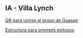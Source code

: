 ## IA - Villa Lynch

[QR para unirse al grupo de Guasap](https://xtnpaez.github.io/iavillalynch/chat/gwa)

[Estructura para prompts exitosos](https://xtnpaez.github.io/iavillalynch/chat/estructura_de_prompts)